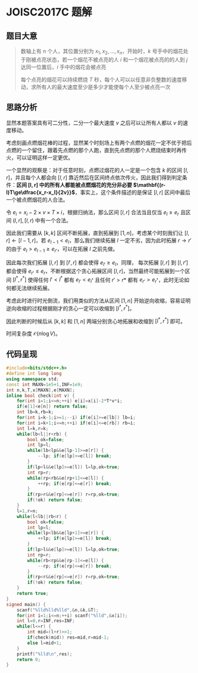 # JOISC2017C 题解



## 题目大意

> 数轴上有 $n$ 个人，其位置分别为 $x_1,x_2,\dots,x_n$，开始时，$k$ 号手中的烟花处于刚被点亮状态，若一个烟花不被点亮的人 $i$ 和一个烟花被点亮的的人到 $j$ 达同一位置后，$i$ 手中的烟花会被点亮
>
> 每个点亮的烟花可以持续燃烧 $T$ 秒，每个人可以以任意非负整数的速度移动，求所有人的最大速度至少是多少才能使每个人至少被点亮一次

## 思路分析

显然本题答案具有可二分性，二分一个最大速度 $v$ 之后可以让所有人都以 $v$ 的速度移动。

考虑刻画点燃烟花棒的过程，显然某个时刻场上有两个点燃的烟花一定不优于把后点燃的一个留住，跟着先点燃的那个人跑，直到先点燃的那个人燃烧结束时再传火，可以证明这样一定更优。

一个显然的观察是：对于任意时刻，点燃过烟花的人一定是一个包含 $k$ 的区间 $[l,r]$，并且每个人都会向 $[l,r]$ 靠近然后在区间终点依次传火，因此我们得到判定条件：**区间 $\mathbf{[l,r]}$ 中的所有人都能被点燃烟花的充分非必要 $\mathbf{(r-l)T\ge\dfrac{x_r-x_l}{2v}}$**，事实上，这个条件描述的是保证 $[l,r]$ 区间中最后一个被点燃烟花的人合法。

令 $e_i=x_i-2\times v\times T\times i$，根据归纳法，那么区间 $[l,r]$ 合法当且仅当 $e_l\ge e_r$ 且区间 $(l,r],[l,r)$ 中有一个合法。

因此我们需要从 $[k,k]$ 区间不断拓展，直到拓展到 $[1,n]$，考虑某个时刻我们让 $[l,r]\gets [l-1,r]$，若 $e_{l-1}<e_l$，那么我们继续拓展 $l$ 一定不劣，因为此时拓展 $r\to r'$ 的由于 $e_l>e_{l-1}\ge e_{r'}$，可以在拓展 $l$ 之前先做。

因此每次我们拓展 $[l,r]$ 到 $[l',r]$ 都会使得 $e_{l'}\ge e_l$，同理， 每次拓展 $[l,r]$ 到 $[l,r']$ 都会使得 $e_{r'}\le e_r$，不断根据这个贪心拓展区间 $[l,r]$，当然最终可能拓展到一个区间 $[l^*,r^*]$ 使得任何 $l'<l^*$ 都有 $e_{l'}<e_{l^*}$ 且任何 $r'>r*$ 都有 $e_{r'}>e_{r^*}$，此时无论如何都无法继续拓展。

考虑此时进行时光倒流，我们用类似的方法从区间 $[1,n]$ 开始逆向收缩，容易证明逆向收缩的过程根据刚才的贪心一定可以收缩到 $[l^*,r^*]$。

因此判断的时候后从 $[k,k]$ 和 $[1,n]$ 两端分别贪心地拓展和收缩到 $[l^*,r^*]$ 即可。

时间复杂度 $\mathcal O(n\log V)$。



## 代码呈现

```cpp
#include<bits/stdc++.h>
#define int long long
using namespace std;
const int MAXN=1e5+1,INF=1e9;
int n,k,T,x[MAXN],e[MAXN];
inline bool check(int v) {
	for(int i=1;i<=n;++i) e[i]=x[i]-2*T*v*i;
	if(e[1]<e[n]) return false;
	int lb=k,rb=k;
	for(int i=k-1;i>=1;--i) if(e[i]>=e[lb]) lb=i;
	for(int i=k+1;i<=n;++i) if(e[i]<=e[rb]) rb=i;
	int l=k,r=k;
	while(lb<l||r<rb) {
		bool ok=false;
		int lp=l;
		while(lb<lp&&e[lp-1]>=e[r]) {
			--lp; if(e[lp]>=e[l]) break;
		}
		if(lp<l&&e[lp]>=e[l]) l=lp,ok=true;
		int rp=r;
		while(rp<rb&&e[rp+1]<=e[l]) {
			++rp; if(e[rp]<=e[r]) break;
		}
		if(rp>r&&e[rp]<=e[r]) r=rp,ok=true;
		if(!ok) return false;
	}
	l=1,r=n;
	while(l<lb||rb<r) {
		bool ok=false;
		int lp=l;
		while(lp<lb&&e[lp+1]>=e[r]) {
			++lp; if(e[lp]>=e[l]) break;
		}
		if(lp>l&&e[lp]>=e[l]) l=lp,ok=true;
		int rp=r;
		while(rb<rp&&e[rp-1]<=e[l]) {
			--rp; if(e[rp]<=e[r]) break;
		}
		if(rp<r&&e[rp]<=e[r]) r=rp,ok=true;
		if(!ok) return false;
	}
	return true;
}
signed main() {
	scanf("%lld%lld%lld",&n,&k,&T);
	for(int i=1;i<=n;++i) scanf("%lld",&x[i]);
	int l=0,r=INF,res=INF;
	while(l<=r) {
		int mid=(l+r)>>1;
		if(check(mid)) res=mid,r=mid-1;
		else l=mid+1;
	}
	printf("%lld\n",res);
	return 0;
}
```

